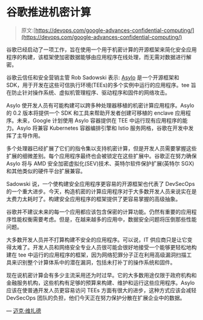 # 谷歌推进机密计算

> 原文:[https://devops.com/google-advances-confidential-computing/](https://devops.com/google-advances-confidential-computing/)

谷歌已经启动了一项工作，旨在使用一个用于机密计算的开源框架来简化安全应用程序的构建，该框架使加密数据能够由应用程序在线处理，而无需对数据进行解密。

谷歌云信任和安全营销主管 Rob Sadowski 表示: [Asylo](https://cloudplatform.googleblog.com/2018/05/Introducing-Asylo-an-open-source-framework-for-confidential-computing.html) 是一个开源框架和 SDK，用于开发在这些可信执行环境(TEEs)的多个实例中运行的应用程序。tee 旨在防止针对操作系统、虚拟机管理程序、驱动程序和固件的网络攻击。

Asylo 使开发人员有可能构建可以跨多种处理器移植的机密计算应用程序。Asylo 的 0.2 版本将提供一个 SDK 和工具来帮助开发者创建可移植的 enclave 应用程序。未来，Google 计划使用 Asylo 容器提供在 TEE 中运行现有应用程序的能力。Asylo 将兼容 Kubernetes 容器编排引擎和 Istio 服务网格，谷歌在开发中发挥了主导作用。

多个处理器已经扩展了它们的指令集以支持机密计算，但是开发人员需要掌握这些扩展的细微差别。每个应用程序最终也会被锁定在这些扩展中。谷歌正在努力确保 Asylo 将与 AMD 安全加密虚拟化(SEV)技术、英特尔软件保护扩展(英特尔 SGX)和其他类似的硬件平台扩展兼容。

Sadowski 说，一个使构建安全应用程序更容易的开源框架也代表了 DevSecOps 的一个重大进步。今天，构造机密的计算应用程序对于大多数开发人员来说实在是太费力太耗时了。构建安全应用程序的框架提供了更容易掌握的高级抽象。

谷歌并不建议未来的每一个应用都应该包含保密的计算功能。仍然有重要的应用程序性能权衡需要考虑。但是，在越来越多的应用中，数据安全问题将压倒那些性能问题。

大多数开发人员并不打算构建不安全的应用程序。可以说，IT 供应商只是让它变得太难了。开发人员和网络安全专业人员很可能会很好地接受一个能够更轻松地构建在 tee 中运行的应用程序的框架，因为网络犯罪分子正在利用高级漏洞扫描工具来识别整个计算体系中的潜在漏洞，包括未打补丁的操作系统和固件。

现在说机密计算会有多少主流采用还为时过早。它的大多数用途仅限于政府机构和金融服务机构，这些机构有足够的预算来构建、维护和运行这些应用程序。Asylo 应该在使普通开发人员更容易访问 TEEs 方面有很大的进步，这种方式应该会减轻 DevSecOps 团队的负担，他们今天正在努力保护分散在扩展企业中的数据。

— [迈克·维扎德](https://devops.com/author/mike-vizard/)